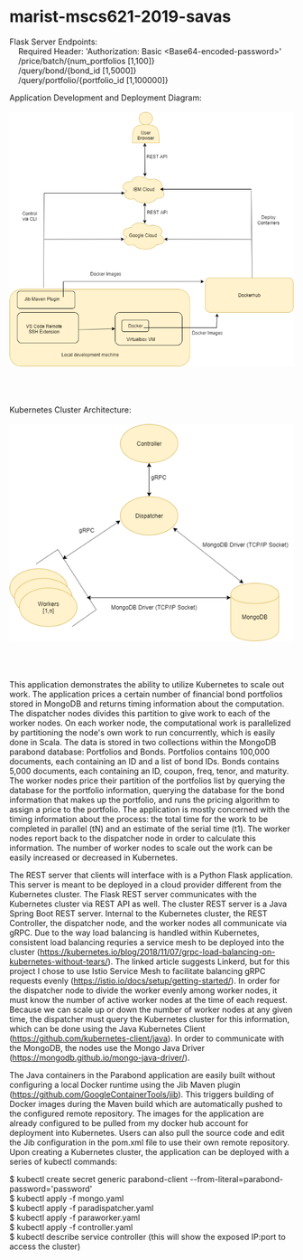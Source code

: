 # marist-mscs621-2019-savas

Flask Server Endpoints:</br>
&nbsp;&nbsp;&nbsp;&nbsp;Required Header: 'Authorization: Basic \<Base64-encoded-password\>'</br>
&nbsp;&nbsp;&nbsp;&nbsp;/price/batch/{num_portfolios [1,100]}</br>
&nbsp;&nbsp;&nbsp;&nbsp;/query/bond/{bond_id [1,5000]}</br>
&nbsp;&nbsp;&nbsp;&nbsp;/query/portfolio/{portfolio_id [1,100000]}</br>

Application Development and Deployment Diagram: </br></br>
![alt text](https://github.com/jonathansavas/marist-mscs621-2019-savas/blob/master/app-dev-deployment.png "App Dev-Deploy")</br></br></br></br>

Kubernetes Cluster Architecture: </br></br>
![alt text](https://github.com/jonathansavas/marist-mscs621-2019-savas/blob/master/kubernetes-cluster.png "Kubernetes Cluster")</br></br></br></br>

This application demonstrates the ability to utilize Kubernetes to scale out work. The application prices a certain number of financial bond portfolios stored in MongoDB and returns timing information about the computation. The dispatcher nodes divides this partition to give work to each of the worker nodes. On each worker node, the computational work is parallelized by partitioning the node's own work to run concurrently, which is easily done in Scala. The data is stored in two collections within the MongoDB parabond database: Portfolios and Bonds. Portfolios contains 100,000 documents, each containing an ID and a list of bond IDs. Bonds contains 5,000 documents, each containing an ID, coupon, freq, tenor, and maturity. The worker nodes price their partition of the portfolios list by querying the database for the portfolio information, querying the database for the bond information that makes up the portfolio, and runs the pricing algorithm to assign a price to the portfolio. The application is mostly concerned with the timing information about the process: the total time for the work to be completed in parallel (tN) and an estimate of the serial time (t1). The worker nodes report back to the dispatcher node in order to calculate this information. The number of worker nodes to scale out the work can be easily increased or decreased in Kubernetes. 

The REST server that clients will interface with is a Python Flask application. This server is meant to be deployed in a cloud provider different from the Kubernetes cluster. The Flask REST server communicates with the Kubernetes cluster via REST API as well. The cluster REST server is a Java Spring Boot REST server. Internal to the Kubernetes cluster, the REST Controller, the dispatcher node, and the worker nodes all communicate via gRPC. Due to the way load balancing is handled within Kubernetes, consistent load balancing requries a service mesh to be deployed into the cluster (https://kubernetes.io/blog/2018/11/07/grpc-load-balancing-on-kubernetes-without-tears/). The linked article suggests Linkerd, but for this project I chose to use Istio Service Mesh to facilitate balancing gRPC requests evenly (https://istio.io/docs/setup/getting-started/). In order for the dispatcher node to divide the worker evenly among worker nodes, it must know the number of active worker nodes at the time of each request. Because we can scale up or down the number of worker nodes at any given time, the dispatcher must query the Kubernetes cluster for this information, which can be done using the Java Kubernetes Client (https://github.com/kubernetes-client/java). In order to communicate with the MongoDB, the nodes use the Mongo Java Driver (https://mongodb.github.io/mongo-java-driver/). 

The Java containers in the Parabond application are easily built without configuring a local Docker runtime using the Jib Maven plugin (https://github.com/GoogleContainerTools/jib). This triggers building of Docker images during the Maven build which are automatically pushed to the configured remote repository. The images for the application are already configured to be pulled from my docker hub account for deployment into Kubernetes. Users can also pull the source code and edit the Jib configuration in the pom.xml file to use their own remote repository. Upon creating a Kubernetes cluster, the application can be deployed with a series of kubectl commands: 

$ kubectl create secret generic parabond-client --from-literal=parabond-password='password' </br>
$ kubectl apply -f mongo.yaml </br>
$ kubectl apply -f paradispatcher.yaml </br>
$ kubectl apply -f paraworker.yaml </br>
$ kubectl apply -f controller.yaml </br>
$ kubectl describe service controller (this will show the exposed IP:port to access the cluster) </br>
